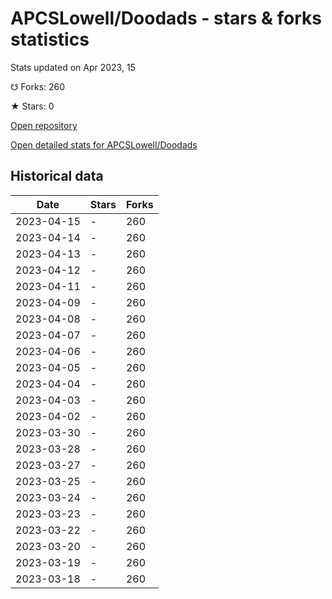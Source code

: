 # APCSLowell/Doodads - stars & forks statistics

Stats updated on Apr 2023, 15

☋ Forks: 260

★ Stars: 0

[Open repository](https://github.com/APCSLowell/Doodads)

[Open detailed stats for APCSLowell/Doodads](https://reviewgithub.com/rep/APCSLowell/Doodads)

## Historical data
| Date | Stars | Forks |
|------|-------|-------|
| 2023-04-15 | - | 260 | 
| 2023-04-14 | - | 260 | 
| 2023-04-13 | - | 260 | 
| 2023-04-12 | - | 260 | 
| 2023-04-11 | - | 260 | 
| 2023-04-09 | - | 260 | 
| 2023-04-08 | - | 260 | 
| 2023-04-07 | - | 260 | 
| 2023-04-06 | - | 260 | 
| 2023-04-05 | - | 260 | 
| 2023-04-04 | - | 260 | 
| 2023-04-03 | - | 260 | 
| 2023-04-02 | - | 260 | 
| 2023-03-30 | - | 260 | 
| 2023-03-28 | - | 260 | 
| 2023-03-27 | - | 260 | 
| 2023-03-25 | - | 260 | 
| 2023-03-24 | - | 260 | 
| 2023-03-23 | - | 260 | 
| 2023-03-22 | - | 260 | 
| 2023-03-20 | - | 260 | 
| 2023-03-19 | - | 260 | 
| 2023-03-18 | - | 260 | 


